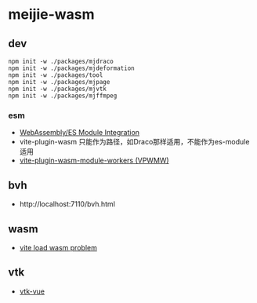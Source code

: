 # meijie-wasm

## dev

```shell
npm init -w ./packages/mjdraco
npm init -w ./packages/mjdeformation
npm init -w ./packages/tool
npm init -w ./packages/mjpage
npm init -w ./packages/mjvtk
npm init -w ./packages/mjffmpeg
```

### esm
- [WebAssembly/ES Module Integration](https://github.com/WebAssembly/esm-integration/tree/main/proposals/esm-integration)
- vite-plugin-wasm 只能作为路径，如Draco那样适用，不能作为es-module适用
- [vite-plugin-wasm-module-workers (VPWMW)](https://github.com/superhighfives/vite-plugin-wasm-module-workers)

## bvh

- http://localhost:7110/bvh.html

## wasm

- [vite load wasm problem](https://github.com/donalffons/opencascade.js/issues/268)

## vtk

- [vtk-vue](https://github.com/Kitware/vtk-js/blob/master/Documentation/content/docs/vtk_vue.md)